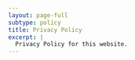 ```yaml
---
layout: page-full
subtype: policy
title: Privacy Policy
excerpt: |
  Privacy Policy for this website.
---
```

